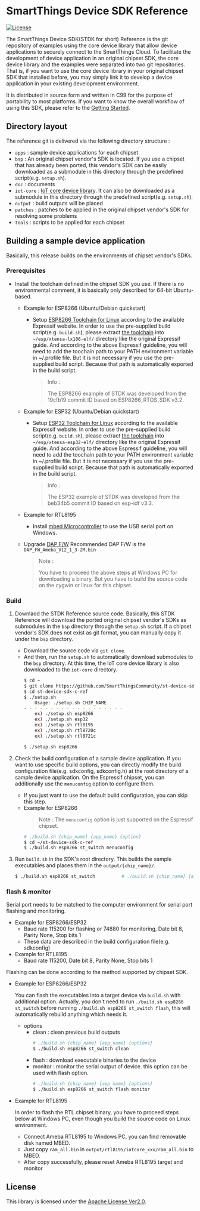 # SmartThings Device SDK Reference

[![License](https://img.shields.io/badge/licence-Apache%202.0-brightgreen.svg?style=flat)](LICENSE)

The SmartThings Device SDK(STDK for short) Reference is the git repository of examples using the core device library that allow device applications to securely connect to the SmartThings Cloud. To facilitate the development of device application in an original chipset SDK, the core device library and the examples were separated into two git repositories. That is, if you want to use the core device library in your original chipset SDK that installed before, you may simply link it to develop a device application in your existing development environment.

It is distributed in source form and written in C99 for the purpose of portability to most platforms. If you want to know the overall workflow of using this SDK, please refer to the [Getting Started](https://github.com/SmartThingsCommunity/st-device-sdk-c-ref/blob/master/doc/getting_started.md).

## Directory layout

The reference git is delivered via the following directory structure :

- `apps` : sample device applications for each chipset
- `bsp` : An original chipset vendor's SDK is located.  If you use a chipset that has already been ported, this vendor's SDK can be easily downloaded as a submodule in this directory through the predefined script(e.g. `setup.sh`).
- `doc` : documents
- `iot-core` : [IoT core device library](https://github.com/SmartThingsCommunity/st-device-sdk-c). It can also be downloaded as a submodule in this directory through the predefined script(e.g. `setup.sh`).
- `output` : build outputs will be placed
- `patches` : patches to be applied in the original chipset vendor's SDK for resolving some problems
- `tools` : scripts to be applied for each chipset

## Building a sample device application

Basically, this release builds on the environments of chipset vendor's SDKs.

### Prerequisites

- Install the toolchain defined in the chipset SDK you use. If there is no environmental comment, it is basically only described for 64-bit Ubuntu-based.
  - Example for ESP8266 (Ubuntu/Debian quickstart)
    - Setup [ESP8266 Toolchain for Linux](https://docs.espressif.com/projects/esp8266-rtos-sdk/en/latest/get-started/linux-setup.html) according to the available Expressif website.
      In order to use the pre-supplied build script(e.g. `build.sh`), please extract [the toolchain](https://dl.espressif.com/dl/xtensa-lx106-elf-linux64-1.22.0-100-ge567ec7-5.2.0.tar.gz) into `~/esp/xtensa-lx106-elf/` directory like the original Expressif guide. And according to the above Espressif guideline, you will need to add the toochain path to your PATH environment variable in ~/.profile file. But it is not necessary if you use the pre-supplied build script. Because that path is automatically exported in the build script.

      > Info :
      >
      > The ESP8266 example of STDK was developed from the 19cfb19 commit ID based on ESP8266_RTOS_SDK v3.2.

  - Example for ESP32 (Ubuntu/Debian quickstart)

    - Setup [ESP32 Toolchain for Linux](https://docs.espressif.com/projects/esp-idf/en/stable/get-started/linux-setup.html) according to the available Expressif website.
      In order to use the pre-supplied build script(e.g. `build.sh`), please extract [the toolchain](https://dl.espressif.com/dl/xtensa-esp32-elf-linux64-1.22.0-80-g6c4433a-5.2.0.tar.gz) into `~/esp/xtensa-esp32-elf/` directory like the original Expressif guide. And according to the above Espressif guideline, you will need to add the toochain path to your PATH environment variable in ~/.profile file. But it is not necessary if you use the pre-supplied build script. Because that path is automatically exported in the build script.

      > Info :
      >
      > The ESP32 example of STDK was developed from the beb34b5 commit ID based on esp-idf v3.3.

  - Example for RTL8195

    - Install [mbed Microcontroller](https://os.mbed.com/handbook/Windows-serial-configuration) to use the USB serial port on Windows.
  - Upgrade [DAP F/W](https://www.amebaiot.com/en/change-dap-firmware/)
    Recommended DAP F/W is the `DAP_FW_Ameba_V12_1_3-2M.bin`

      > Note :
      >
      > You have to proceed the above steps at Windows PC for downloading a binary. But you have to build the source code on the cygwin or linux for this chipset.

### Build

1. Downlaod the STDK Reference source code. Basically, this STDK Reference will download the ported original chipset vendor's SDKs as submodules in the `bsp` directory through the `setup.sh` script. If a chipset vendor's SDK does not exist as git format, you can manually copy it under the `bsp` directory.

   - Download the source code via `git clone`.
   - And then, run the `setup.sh` to automatically download submodules to the `bsp` directory. At this time, the IoT core device library is also downloaded to the `iot-core` directory.
     ```sh
     $ cd ~
     $ git clone https://github.com/SmartThingsCommunity/st-device-sdk-c-ref.git
     $ cd st-device-sdk-c-ref
     $ ./setup.sh
         Usage: ./setup.sh CHIP_NAME
     - - - - - - - - - - - - - - - - - - -
         ex) ./setup.sh esp8266
         ex) ./setup.sh esp32
         ex) ./setup.sh rtl8195
         ex) ./setup.sh rtl8720c
         ex) ./setup.sh rtl8721c

     $ ./setup.sh esp8266
     ```

2. Check the build configuration of a sample device application. If you want to use specific build options, you can directly modify the build configuration file(e.g. sdkconfig, sdkconfig.h) at the root directory of a sample device application. On the Espressif chipset, you can additionally use the `menuconfig` option to configure them.

   - If you just want to use the default build configuration, you can skip this step.
   - Example for ESP8266
     > Note :
     > The `menuconfig` option is just supported on the Espressif chipset.
     ```sh
     # ./build.sh {chip_name} {app_name} {option}
     $ cd ~/st-device-sdk-c-ref
     $ ./build.sh esp8266 st_switch menuconfig
     ```

3. Run `build.sh` in the SDK's root directory. This builds the sample executables and places them in the `output/{chip_name}/`.

   ```sh
   $ ./build.sh esp8266 st_switch          # ./build.sh {chip_name} {app_name}
   ```

### flash & monitor

Serial port needs to be matched to the computer environment for serial port flashing and monitoring.

- Example for ESP8266/ESP32
  - Baud rate 115200 for flashing or 74880 for monitoring, Date bit 8, Parity None, Stop bits 1
  - These data are described in the build configuration file(e.g.  sdkconfig)
- Example for RTL8195
  - Baud rate 115200, Date bit 8, Parity None, Stop bits 1

Flashing can be done according to the method supported by chipset SDK.

- Example for ESP8266/ESP32

  You can flash the executables into a target device via `build.sh` with additional option. Actually, you don't need to run `./build.sh esp8266 st_switch` before running `./build.sh esp8266 st_switch flash`, this will automatically rebuild anything which needs it.

  - options
    - clean : clean previous build outputs
      ```sh
      # ./build.sh {chip_name} {app_name} {options}
      $ ./build.sh esp8266 st_switch clean
      ```
    - flash : download executable binaries to the device
    - monitor : monitor the serial output of device. this option can be used with flash option.
      ```sh
      # ./build.sh {chip_name} {app_name} {options}
      $ ./build.sh esp8266 st_switch flash monitor
      ```

- Example for RTL8195

  In order to flash the RTL chipset binary, you have to proceed steps below at Windows PC, even though you build the source code on Linux environment.
  - Connect Ameba RTL8195 to Windows PC, you can find removable disk named MBED.
  - Just copy `ram_all.bin` in `output/rtl8195/iotcore_xxx/ram_all.bin` to MBED.
  - After copy successfully, please reset Ameba RTL8195 target and monitor

## License

This library is licensed under the [Apache License Ver2.0](LICENSE).
